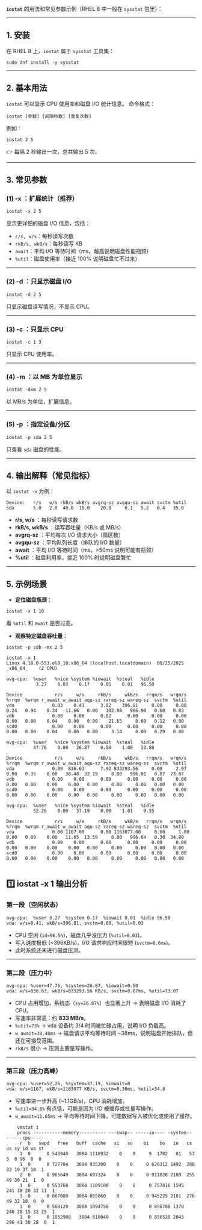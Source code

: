 **`iostat`** 的用法和常见参数示例（RHEL 8 中一般在 `sysstat` 包里）：

------

## 1. 安装

在 RHEL 8 上，`iostat` 属于 `sysstat` 工具集：

```
sudo dnf install -y sysstat
```

------

## 2. 基本用法

`iostat` 可以显示 CPU 使用率和磁盘 I/O 统计信息。
 命令格式：

```
iostat [参数] [间隔秒数] [重复次数]
```

例如：

```
iostat 2 5
```

👉 每隔 2 秒输出一次，总共输出 5 次。

------

## 3. 常见参数

### (1) **-x** ：扩展统计（推荐）

```
iostat -x 2 5
```

显示更详细的磁盘 I/O 信息，包括：

- `r/s, w/s`：每秒读写次数
- `rkB/s, wkB/s`：每秒读写 KB
- `await`：平均 I/O 等待时间（ms，越高说明磁盘性能瓶颈）
- `%util`：磁盘使用率（接近 100% 说明磁盘忙不过来）

------

### (2) **-d** ：只显示磁盘 I/O

```
iostat -d 2 5
```

只显示磁盘读写情况，不显示 CPU。

------

### (3) **-c** ：只显示 CPU

```
iostat -c 1 3
```

只显示 CPU 使用率。

------

### (4) **-m** ：以 MB 为单位显示

```
iostat -dxm 2 5
```

以 MB/s 为单位，扩展信息。

------

### (5) **-p** ：指定设备/分区

```
iostat -p sda 2 5
```

只查看 `sda` 磁盘的性能。

------

## 4. 输出解释（常见指标）

以 `iostat -x` 为例：

```
Device:   r/s   w/s rkB/s wkB/s avgrq-sz avgqu-sz await svctm %util
sda       5.0   2.0  40.0  10.0    20.0     0.1   5.2   0.4   35.0
```

- **r/s, w/s** ：每秒读写请求数
- **rkB/s, wkB/s** ：读写吞吐量（KB/s 或 MB/s）
- **avgrq-sz** ：平均每次 I/O 请求大小（扇区数）
- **avgqu-sz** ：平均队列长度（排队的 I/O 数量）
- **await** ：平均 I/O 等待时间（ms，>50ms 说明可能有瓶颈）
- **%util** ：磁盘利用率，接近 100% 时说明磁盘繁忙

------

## 5. 示例场景

- **定位磁盘瓶颈**：

```
iostat -x 1 10
```

看 `%util` 和 `await` 是否过高。

- **观察特定磁盘吞吐量**：

```
iostat -p sdb -mx 2 5
```





```
iostat -x 1
Linux 4.18.0-553.el8_10.x86_64 (localhost.localdomain) 	08/25/2025 	_x86_64_	(2 CPU)

avg-cpu:  %user   %nice %system %iowait  %steal   %idle
           3.27    0.03    0.17    0.01    0.01   96.50

Device            r/s     w/s     rkB/s     wkB/s   rrqm/s   wrqm/s  %rrqm  %wrqm r_await w_await aqu-sz rareq-sz wareq-sz  svctm  %util
vda              0.03    0.41      3.02    396.81     0.00     0.00   0.24   0.94    0.34   11.66   0.00   102.98   966.90   0.60   0.03
vdb              0.00    0.00      0.02      0.00     0.00     0.00   0.00   0.00    0.04    0.00   0.00    21.65     0.00   0.12   0.00
scd0             0.00    0.00      0.00      0.00     0.00     0.00   0.00   0.00    0.04    0.00   0.00     3.14     0.00   0.29   0.00

avg-cpu:  %user   %nice %system %iowait  %steal   %idle
          47.76    0.00   26.87    0.50    1.00   23.88

Device            r/s     w/s     rkB/s     wkB/s   rrqm/s   wrqm/s  %rrqm  %wrqm r_await w_await aqu-sz rareq-sz wareq-sz  svctm  %util
vda              0.99  836.63      7.92 833293.56     0.00     2.97   0.00   0.35    0.00   38.48  32.19     8.00   996.01   0.87  73.07
vdb              0.00    0.00      0.00      0.00     0.00     0.00   0.00   0.00    0.00    0.00   0.00     0.00     0.00   0.00   0.00
scd0             0.00    0.00      0.00      0.00     0.00     0.00   0.00   0.00    0.00    0.00   0.00     0.00     0.00   0.00   0.00

avg-cpu:  %user   %nice %system %iowait  %steal   %idle
          52.26    0.00   37.19    0.00    1.01    9.55

Device            r/s     w/s     rkB/s     wkB/s   rrqm/s   wrqm/s  %rrqm  %wrqm r_await w_await aqu-sz rareq-sz wareq-sz  svctm  %util
vda              0.00 1167.00      0.00 1163077.00     0.00     1.00   0.00   0.09    0.00   11.65  13.59     0.00   996.64   0.30  34.80
vdb              0.00    0.00      0.00      0.00     0.00     0.00   0.00   0.00    0.00    0.00   0.00     0.00     0.00   0.00   0.00
scd0             0.00    0.00      0.00      0.00     0.00     0.00   0.00   0.00    0.00    0.00   0.00     0.00     0.00   0.00   0.00


```



## 1️⃣ iostat -x 1 输出分析

### 第一段（空闲状态）

```
avg-cpu:  %user 3.27  %system 0.17  %iowait 0.01  %idle 96.50
vda: w/s=0.41, wkB/s=396.81, svctm=0.60, %util=0.03
```

- CPU 空闲 (`id=96.5%`)，磁盘几乎没压力 (`%util=0.03`)。
- 写入速度极低 (~396KB/s)，I/O 请求响应时间很短 (`svctm=0.6ms`)。
- 此时系统还未进行磁盘压测。

------

### 第二段（压力中）

```
avg-cpu: %user=47.76, %system=26.87, %iowait=0.50
vda: w/s=836.63, wkB/s=833293.56 KB/s, svctm=0.87ms, %util=73.07
```

- CPU 占用增加，系统态（`sy=26.87%`）也显著上升 → 表明磁盘 I/O 消耗了 CPU。
- 写速率非常高：约 **833 MB/s**。
- `%util=73%` → vda 设备约 3/4 时间被忙碌占用，说明 I/O 负载高。
- `w_await=38.48ms` → 磁盘请求平均等待时间 ~38ms，说明磁盘开始排队，但还在可接受范围。
- `rkB/s` 很小 → 压测主要是写操作。

------

### 第三段（压力高峰）

```
avg-cpu: %user=52.26, %system=37.19, %iowait=0
vda: w/s=1167, wkB/s=1163077 KB/s, svctm=0.30ms, %util=34.8
```

- 写速率进一步升高 (~1.1GB/s)，CPU 消耗增加。
- `%util=34.8%` 有点低，可能是因为 I/O 被缓存或批量写操作。
- `w_await=11.65ms` → 平均等待时间下降，可能数据写入被优化或使用了缓存。



```
    vmstat 1
    procs -----------memory---------- ---swap-- -----io---- -system-- ------cpu-----
     r  b   swpd   free   buff  cache   si   so    bi    bo   in   cs us sy id wa st
     1  0      0 543940   3084 1118932    0    0     9  1782   81   57  3  0 96  0  0
     1  0      0 727704   3084 935200    0    0     0 626312 1492  288 33 19 37 10  1
     2  0      0 965640   3084 697324    0    0     0 911820 2109  255 49 30 21  1  0
     1  0      0 553768   3084 1109108    0    0     0 757816 1595  241 38 20 32 11  1
     1  0      0 807080   3084 855860    0    0     0 945225 2181  276 49 32 18  0  0
     1  0      0 568120   3084 1094756    0    0     0 856708 1370  240 28 15 32 25  1
     1  0      0 1052908   3084 610040    0    0     0 856520 2043  296 41 30 28  0  1
```


